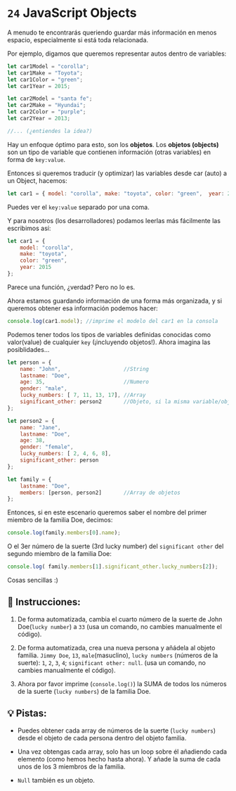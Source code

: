 # `24` JavaScript Objects

A menudo te encontrarás queriendo guardar más información en menos espacio, especialmente si está toda relacionada. 

Por ejemplo, digamos que queremos representar autos dentro de variables:

```js
let car1Model = "corolla";
let car1Make = "Toyota";
let car1Color = "green";
let car1Year = 2015;

let car2Model = "santa fe";
let car2Make = "Hyundai";
let car2Color = "purple";
let car2Year = 2013;

//... (¿entiendes la idea?)

```


Hay un enfoque óptimo para esto, son los **objetos**. Los **objetos (objects)** son un tipo de variable que contienen información (otras variables) en forma de `key:value`.

Entonces si queremos traducir (y optimizar) las variables desde car (auto) a un Object, hacemos:

```js
let car1 = { model: "corolla", make: "toyota", color: "green",  year: 2015};
```

Puedes ver el `key:value` separado por una coma. 

Y para nosotros (los desarrolladores) podamos leerlas más fácilmente las escribimos así:

```js
let car1 = {
    model: "corolla", 
    make: "toyota", 
    color: "green",  
    year: 2015
};
```

Parece una función, ¿verdad? Pero no lo es.

Ahora estamos guardando información de una forma más organizada, y si queremos obtener esa información podemos hacer:

```js
console.log(car1.model); //imprime el modelo del car1 en la consola
```

Podemos tener todos los tipos de variables definidas conocidas como valor(value) de cualquier `key` (¡incluyendo objetos!). Ahora imagina las posiblidades...

```js
let person = {
    name: "John",                    //String
    lastname: "Doe",
    age: 35,                         //Numero
    gender: "male",
    lucky_numbers: [ 7, 11, 13, 17], //Array
    significant_other: person2       //Objeto, si la misma variable/objeto definida después
};

let person2 = {
    name: "Jane",
    lastname: "Doe",
    age: 38,
    gender: "female",
    lucky_numbers: [ 2, 4, 6, 8],
    significant_other: person
};

let family = {
    lastname: "Doe",
    members: [person, person2]       //Array de objetos
};
```

Entonces, si en este escenario queremos saber el nombre del primer miembro de la familia Doe, decimos:

```js
console.log(family.members[0].name);
```

O el 3er número de la suerte (3rd lucky number) del `significant other` del segundo miembro de la familia Doe:

```js
console.log( family.members[1].significant_other.lucky_numbers[2]);
```

Cosas sencillas :)

## 📝 Instrucciones:

1. De forma automatizada, cambia el cuarto número de la suerte de John Doe(`lucky number`) a `33` (usa un comando, no cambies manualmente el código).

2. De forma automatizada, crea una nueva persona y añádela al objeto familia. `Jimmy Doe`, `13`, `male`(masuclino), `lucky numbers` (números de la suerte): `1`, `2`, `3`, `4`; `significant other: null`. (usa un comando, no cambies manualmente el código).

3. Ahora por favor imprime (`console.log()`) la SUMA de todos los números de la suerte (`lucky numbers`) de la familia Doe.

## 💡 Pistas:

+ Puedes obtener cada array de números de la suerte (`lucky numbers`) desde el objeto de cada persona dentro del objeto familia.

+ Una vez obtengas cada array, solo has un loop sobre él añadiendo cada elemento (como hemos hecho hasta ahora). Y añade la suma de cada unos de los 3 miembros de la familia.

+ `Null` también es un objeto.